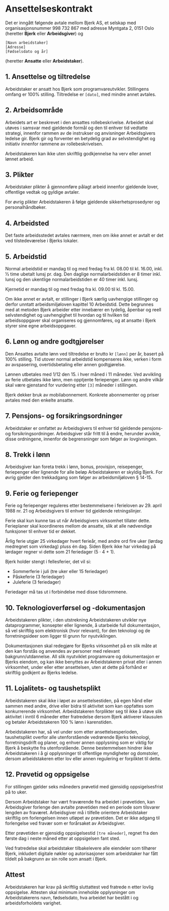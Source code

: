# Ansettelseskontrakt

Det er inngått følgende avtale mellom Bjerk AS, et selskap med
organisasjonsnummer 998 732 867 med adresse Myntgata 2, 0151 Oslo (heretter
**Bjerk** eller **Arbeidsgiver**) og

```
[Navn arbeidstaker]
[Adresse]
[Fødselsdato og år]
```

(heretter **Ansatte** eller **Arbeidstaker**).

## 1. Ansettelse og tiltredelse

Arbeidstaker er ansatt hos Bjerk som programvareutvikler. Stillingens omfang er
100% stilling. Tiltredelse er `[dato]`, med mindre annet avtales.

## 2. Arbeidsområde

Arbeidets art er beskrevet i den ansattes rollebeskrivelse. Arbeidet skal utøves
i samsvar med gjeldende formål og den til enhver tid vedtatte strategi, innenfor
rammen av de instrukser og anvisninger Arbeidsgivers ledelse gir. Bjerk gir og
forventer en betydelig grad av selvstendighet og initiativ innenfor rammene av
rollebeskrivelsen.

Arbeidstakeren kan ikke uten skriftlig godkjennelse ha verv eller annet lønnet
arbeid.

## 3. Plikter

Arbeidstaker plikter å gjennomføre pålagt arbeid innenfor gjeldende lover,
offentlige vedtak og gyldige avtaler.

For øvrig plikter Arbeidstakeren å følge gjeldende sikkerhetsprosedyrer og
personalhåndbøker.

## 4. Arbeidsted

Det faste arbeidsstedet avtales nærmere, men om ikke annet er avtalt er det ved
tilstedeværelse i Bjerks lokaler.

## 5. Arbeidstid

Normal arbeidstid er mandag til og med fredag fra kl. 08.00 til kl. 16.00, inkl.
1⁄2 time ubetalt lunsj pr. dag. Den daglige normalarbeidstiden er 8 timer inkl.
lunsj og den ukentlige normalarbeidstiden er 40 timer inkl. lunsj.

Kjernetid er mandag til og med fredag fra kl. 09.00 til kl. 15.00.

Om ikke annet er avtalt, er stillinger i Bjerk særlig uavhengige stillinger og
derfor unntatt arbeidsmiljøloven kapittel 10 Arbeidstid. Dette begrunnes med at
metoden Bjerk arbeider etter innebærer en tydelig, åpenbar og reell
selvstendighet og uavhengighet til hvordan og til hvilken tid arbeidsoppgaver
skal organiseres og gjennomføres, og at ansatte i Bjerk styrer sine egne
arbeidsoppgaver.

## 6. Lønn og andre godtgjørelser

Den Ansattes avtalte lønn ved tiltredelse er brutto kr `[lønn]` per år, basert
på 100% stilling. Tid utover normal arbeidstid kompenseres ikke, verken i form
av avspasering, overtidsbetaling eller annen godtgjørelse.

Lønnen utbetales med 1/12 den 15. i hver måned i 11 måneder. Ved avvikling av
ferie utbetales ikke lønn, men opptjente feriepenger. Lønn og andre vilkår skal
være gjenstand for vurdering etter `[3]` måneder i stillingen.

Bjerk dekker bruk av mobilabonnement. Konkrete abonnementer og priser avtales
med den enkelte ansatte.

## 7. Pensjons- og forsikringsordninger

Arbeidstaker er omfattet av Arbeidsgivers til enhver tid gjeldende pensjons- og
forsikringsordninger. Arbeidsgiver står fritt til å endre, herunder avvikle,
disse ordningene, innenfor de begrensninger som følger av lovgivningen.

## 8. Trekk i lønn

Arbeidsgiver kan foreta trekk i lønn, bonus, provisjon, reisepenger, feriepenger
eller lignende for alle beløp Arbeidstakeren er skyldig Bjerk. For øvrig gjelder
den trekkadgang som følger av arbeidsmiljøloven § 14-15.

## 9. Ferie og feriepenger

Ferie og feriepenger reguleres etter bestemmelsene i ferieloven av 29. april
1988 nr. 21 og Arbeidsgivers til enhver tid gjeldende retningslinjer.

Ferie skal kun kunne tas ut når Arbeidsgivers virksomhet tillater dette.
Ferieplaner skal koordineres mellom de ansatte, slik at alle nødvendige
funksjoner til enhver tid er dekket.

Årlig ferie utgjør 25 virkedager hvert ferieår, med andre ord fire uker (lørdag
medregnet som virkedag) pluss én dag. Siden Bjerk ikke har virkedag på lørdager
regner vi dette som 21 feriedager (5 ⋅ 4 + 1).

Bjerk holder stengt i fellesferier, det vil si:

- Sommerferie i juli (tre uker eller 15 feriedager)
- Påskeferie (3 feriedager)
- Juleferie (3 feriedager)

Feriedager må tas ut i forbindelse med disse tidsrommene.

## 10. Teknologioverførsel og -dokumentasjon

Arbeidstakeren plikter, i den utstrekning Arbeidstakeren utvikler nye
dataprogrammer, konsepter eller lignende, å utarbeide full dokumentasjon, så vel
skriftlig som elektronisk (hvor relevant), for den teknologi og de
forretningsideer som ligger til grunn for nyutviklingen.

Dokumentasjonen skal redegjøre for Bjerks virksomhet på en slik måte at den kan
forstås og anvendes av personer med relevant bakgrunn/utdannelse. All slik
nyutviklet programvare og dokumentasjon er Bjerks eiendom, og kan ikke benyttes
av Arbeidstakeren privat eller i annen virksomhet, under eller etter
ansettelsen, uten at dette på forhånd er skriftlig godkjent av Bjerks ledelse.

## 11. Lojalitets- og taushetsplikt

Arbeidstakeren skal ikke i løpet av ansettelsestiden, på egen hånd eller sammen
med andre, drive eller bidra til aktivitet som kan oppfattes som konkurrerende
virksomhet. Arbeidstakeren forplikter seg til ikke å utøve slik aktivitet i
inntil 6 måneder etter fratredelse dersom Bjerk aktiverer klausulen og betaler
Arbeidstakeren 100 % lønn i karenstiden.

Arbeidstakeren har, så vel under som etter ansettelsesperioden, taushetsplikt
overfor alle utenforstående vedrørende Bjerks teknologi, forretningsdrift og
planer, og enhver annen opplysning som er viktig for Bjerk å beskytte fra
utenforstående. Denne bestemmelsen hindrer ikke Arbeidstakeren i å gi
opplysninger til offentlige myndigheter og domstoler, dersom arbeidstakeren
etter lov eller annen regulering er forpliktet til dette.

## 12. Prøvetid og oppsigelse

For stillingen gjelder seks måneders prøvetid med gjensidig oppsigelsesfrist på
to uker.

Dersom Arbeidstaker har vært fraværende fra arbeidet i prøvetiden, kan
Arbeidsgiver forlenge den avtalte prøvetiden med en periode som tilsvarer
lengden av fraværet. Arbeidsgiver må i tilfelle orientere Arbeidstaker skriftlig
om forlengelsen innen utløpet av prøvetiden. Det er ikke adgang til forlengelse
ved fravær som er forårsaket av Arbeidsgiver.

Etter prøvetiden er gjensidig oppsigelsestid `[tre måneder]`, regnet fra den
første dag i neste måned etter at oppsigelsen fant sted.

Ved fratredelse skal arbeidstaker tilbakelevere alle eiendeler som tilhører
Bjerk, inkludert digitale nøkler og autorisasjoner som arbeidstaker har fått
tildelt på bakgrunn av sin rolle som ansatt i Bjerk.

## Attest

Arbeidstakeren har krav på skriftlig sluttattest ved fratrede n etter lovlig
oppsigelse. Attesten skal minimum inneholde opplysninger om Arbeidstakerens
navn, fødselsdato, hva arbeidet har bestått i og arbeidsforholdets varighet.
